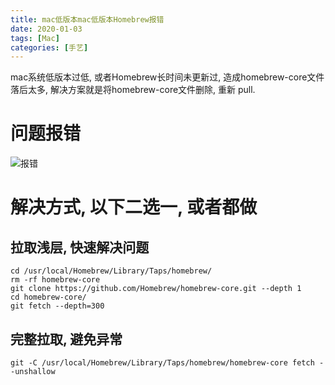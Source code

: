 ```yaml
---
title: mac低版本mac低版本Homebrew报错
date: 2020-01-03
tags: [Mac]
categories: [手艺]
---
```

mac系统低版本过低, 或者Homebrew长时间未更新过, 造成homebrew-core文件落后太多, 解决方案就是将homebrew-core文件删除, 重新
pull.
<!--more-->

# 问题报错
![报错](https://s3.bmp.ovh/imgs/2022/07/19/9fbb987645eae6cb.png "报错")

# 解决方式, 以下二选一, 或者都做
## 拉取浅层, 快速解决问题
```
cd /usr/local/Homebrew/Library/Taps/homebrew/
rm -rf homebrew-core
git clone https://github.com/Homebrew/homebrew-core.git --depth 1
cd homebrew-core/
git fetch --depth=300
```

## 完整拉取, 避免异常
```
git -C /usr/local/Homebrew/Library/Taps/homebrew/homebrew-core fetch --unshallow
```